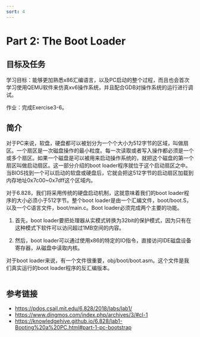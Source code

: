 ```yaml
---
sort: 4
---
```


# Part 2: The Boot Loader

## 目标及任务
学习目标：能够更加熟悉x86汇编语言，以及PC启动的整个过程，而且也会首次学习使用QEMU软件来仿真xv6操作系统，并且配合GDB对操作系统的运行进行调试。

作业：完成Exercise3-6。

## 简介

对于PC来说，软盘，硬盘都可以被划分为一个个大小为512字节的区域，叫做扇区。一个扇区是一次磁盘操作的最小粒度。每一次读取或者写入操作都必须是一个或多个扇区。如果一个磁盘是可以被用来启动操作系统的，就把这个磁盘的第一个扇区叫做启动扇区。这一部分介绍的boot loader程序就位于这个启动扇区之中。当BIOS找到一个可以启动的软盘或硬盘后，它就会把这512字节的启动扇区加载到内存地址0x7c00~0x7dff这个区域内。

对于6.828，我们将采用传统的硬盘启动机制，这就意味着我们的boot loader程序的大小必须小于512字节。整个boot loader是由一个汇编文件，boot/boot.S，以及一个C语言文件，boot/main.c。Boot loader必须完成两个主要的功能。

 1. 首先，boot loader要把处理器从实模式转换为32bit的保护模式，因为只有在这种模式下软件可以访问超过1MB空间的内容。

 2. 然后，boot loader可以通过使用x86的特定的IO指令，直接访问IDE磁盘设备寄存器，从磁盘中读取内核。

对于boot loader来说，有一个文件很重要，obj/boot/boot.asm。这个文件是我们真实运行的boot loader程序的反汇编版本。

```bash


```




## 参考链接
* <https://pdos.csail.mit.edu/6.828/2018/labs/lab1/>
* <https://www.dingmos.com/index.php/archives/3/#cl-1>
* <https://knowledgehive.github.io/6.828/lab1-Booting%20a%20PC.html#part-1-pc-bootstrap>